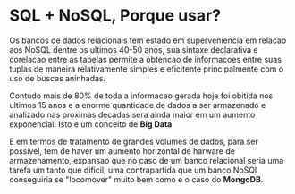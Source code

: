 <h1>SQL + NoSQL, Porque usar?</h1>

<p> Os bancos de dados relacionais tem estado em superveniencia em relacao aos NoSQL dentre 
    os ultimos 40-50 anos, sua sintaxe declarativa e corelacao entre as tabelas permite a
    obtencao de informacoes entre suas tuplas de maneira relativamente simples e eficitente 
    principalmente com o uso de buscas aninhadas.
</p>
<p>
    Contudo mais de 80% de toda a informacao gerada hoje foi obitida nos ultimos 15 anos e a enorme quantidade de dados a ser armazenado e analizado nas proximas decadas sera ainda maior em um aumento exponencial. Isto e um conceito de <strong>Big Data</strong>
</p>
<p>
    E em termos de tratamento de grandes volumes de dados, para ser possivel, tem de haver um aumento horizontal de harware de armazenamento, expansao que no caso de um banco relacional seria uma tarefa um tanto que dificil, uma contrapartida que um banco NoSQl conseguiria se "locomover" muito bem como e o caso do <strong>MongoDB</strong>.
</p>